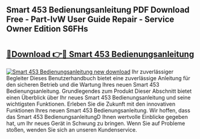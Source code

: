 ## Smart 453 Bedienungsanleitung PDF Download Free - Part-IvW User Guide Repair - Service Owner Edition S6FHs

# <h2><a href="http://df29zbc.blite.top/?on=Smart+453+Bedienungsanleitung">🔗Download 👉🔴 Smart 453 Bedienungsanleitung</a></h2>

[![Smart 453 Bedienungsanleitung new download](https://i.imgur.com/lujVjoI.png)](http://df29zbc.blite.top/?on=Smart+453+Bedienungsanleitung)
Ihr zuverlässiger Begleiter Dieses Benutzerhandbuch bietet eine zuverlässige Anleitung für den sicheren Betrieb und die Wartung Ihres neuen Smart 453 Bedienungsanleitung. Grundlegendes zum Produkt Dieser Abschnitt bietet einen Überblick über Ihr neues Smart 453 Bedienungsanleitung und seine wichtigsten Funktionen. Erleben Sie die Zukunft mit den innovativen Funktionen Ihres neuen Smart 453 Bedienungsanleitung. Wir hoffen, dass das Smart 453 BedienungsanleitungD Ihnen wertvolle Einblicke gegeben hat, um Ihr neues Gerät in Schwung zu bringen. Wenn Sie auf Probleme stoßen, wenden Sie sich an unseren Kundenservice.
